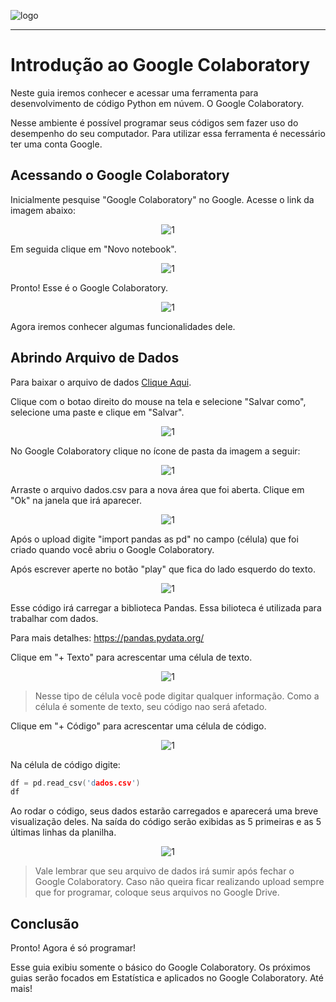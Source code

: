 ![logo](https://i.ibb.co/YthtbLh/Giifff-mid.gif)
***
# Introdução ao Google Colaboratory
Neste guia iremos conhecer e acessar uma ferramenta para desenvolvimento de código Python em núvem. O Google Colaboratory.

Nesse ambiente é possível programar seus códigos sem fazer uso do desempenho do seu computador. Para utilizar essa ferramenta é necessário ter uma conta Google.

## Acessando o Google Colaboratory
Inicialmente pesquise "Google Colaboratory" no Google. Acesse o link da imagem abaixo:

<p align="center">
  <img src="https://i.ibb.co/PzpvrWr/collab1.png" alt="1"/>
</p>

Em seguida clique em "Novo notebook".

<p align="center">
  <img src="https://i.ibb.co/fFrFZYc/collab2.png" alt="1"/>
</p>

Pronto! Esse é o Google Colaboratory.

<p align="center">
  <img src="https://i.ibb.co/3CX1H9t/collab3.png" alt="1"/>
</p>

Agora iremos conhecer algumas funcionalidades dele.

## Abrindo Arquivo de Dados
Para baixar o arquivo de dados [Clique Aqui](https://github.com/Wreef/EstatisticaDeDados/raw/main/Introdu%C3%A7%C3%A3o%20ao%20Google%20Colaboratory/dados.csv).

Clique com o botao direito do mouse na tela e selecione "Salvar como", selecione uma paste e clique em "Salvar".

<p align="center">
  <img src="https://i.ibb.co/pxb6y87/collab4.png" alt="1"/>
</p>

No Google Colaboratory clique no ícone de pasta da imagem a seguir:

<p align="center">
  <img src="https://i.ibb.co/V350Y2Y/collab5.png" alt="1"/>
</p>

Arraste o arquivo dados.csv para a nova área que foi aberta. Clique em "Ok" na janela que irá aparecer.

<p align="center">
  <img src="https://i.ibb.co/Sc7xbsx/collab6.png" alt="1"/>
</p>

Após o upload digite "import pandas as pd" no campo (célula) que foi criado quando você abriu o Google Colaboratory.

Após escrever aperte no botão "play" que fica do lado esquerdo do texto.

<p align="center">
  <img src="https://i.ibb.co/cYCmcwr/collab7.png" alt="1"/>
</p>

Esse código irá carregar a biblioteca Pandas. Essa bilioteca é utilizada para trabalhar com dados.

Para mais detalhes: https://pandas.pydata.org/

Clique em "+ Texto" para acrescentar uma célula de texto.

<p align="center">
  <img src="https://i.ibb.co/pw2PppX/collab8.png" alt="1"/>
</p>

> Nesse tipo de célula você pode digitar qualquer informação. Como a célula é somente de texto, seu código nao será afetado.

Clique em "+ Código" para acrescentar uma célula de código.

<p align="center">
  <img src="https://i.ibb.co/KXDPL5R/collab9.png" alt="1"/>
</p>

Na célula de código digite:

```cpp
df = pd.read_csv('dados.csv')
df
```

Ao rodar o código, seus dados estarão carregados e aparecerá uma breve visualização deles. Na saída do código serão exibidas as 5 primeiras e as 5 últimas linhas da planilha.

<p align="center">
  <img src="https://i.ibb.co/2vP0G60/collab10.png" alt="1"/>
</p>

> Vale lembrar que seu arquivo de dados irá sumir após fechar o Google Colaboratory. Caso não queira ficar realizando upload sempre que for programar, coloque seus arquivos no Google Drive.

## Conclusão
Pronto! Agora é só programar!

Esse guia exibiu somente o básico do Google Colaboratory. Os próximos guias serão focados em Estatística e aplicados no Google Colaboratory.
Até mais!
